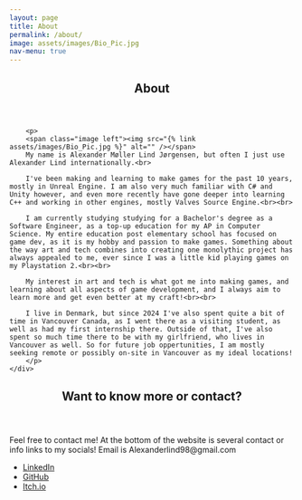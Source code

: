 ```yaml
---
layout: page
title: About
permalink: /about/
image: assets/images/Bio_Pic.jpg
nav-menu: true
---
```


<div id="main">

<!-- One -->
<section id="one">
	<div class="inner">
		<header class="major">
			<h1>About</h1>
		</header>

		<p>
		<span class="image left"><img src="{% link assets/images/Bio_Pic.jpg %}" alt="" /></span>
		My name is Alexander Møller Lind Jørgensen, but often I just use Alexander Lind internationally.<br>

		I've been making and learning to make games for the past 10 years, mostly in Unreal Engine. I am also very much familiar with C# and Unity however, and even more recently have gone deeper into learning C++ and working in other engines, mostly Valves Source Engine.<br><br>

		I am currently studying studying for a Bachelor's degree as a Software Engineer, as a top-up education for my AP in Computer Science. My entire education post elementary school has focused on game dev, as it is my hobby and passion to make games. Something about the way art and tech combines into creating one monolythic project has always appealed to me, ever since I was a little kid playing games on my Playstation 2.<br><br>

		My interest in art and tech is what got me into making games, and learning about all aspects of game development, and I always aim to learn more and get even better at my craft!<br><br>

		I live in Denmark, but since 2024 I've also spent quite a bit of time in Vancouver Canada, as I went there as a visiting student, as well as had my first internship there. Outside of that, I've also spent so much time there to be with my girlfriend, who lives in Vancouver as well. So for future job oppertunities, I am mostly seeking remote or possibly on-site in Vancouver as my ideal locations!
		</p>
	</div>
</section>

<!-- contact -->
<section id="three">
	<div class="inner">
		<header class="major">
			<h2>Want to know more or contact?</h2>
		</header>
		<p>Feel free to contact me! At the bottom of the website is several contact or info links to my socials! Email is Alexanderlind98@gmail.com</p>
		<ul class="actions">
			<li><a href="https://www.linkedin.com/in/alexander-møller-lind-jørgensen-355992257" class="button special">LinkedIn</a></li>
			<li><a href="https://github.com/AlexanderLind98" class="button special">GitHub</a></li>
			<li><a href="https://alexanderlind.itch.io/" class="button special">Itch.io</a></li>
		</ul>
	</div>
</section>

</div>
